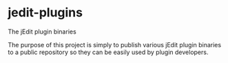 # jedit-plugins

The jEdit plugin binaries

The purpose of this project is simply to publish various jEdit plugin binaries to a public repository so they can be easily used by plugin developers.
